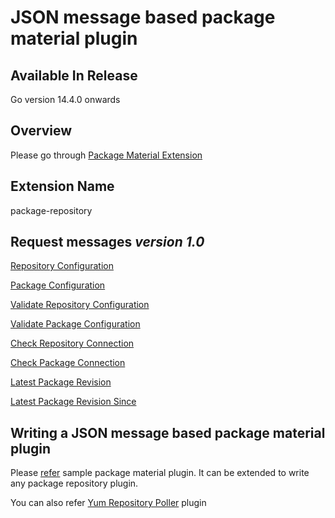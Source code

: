 # JSON message based package material plugin

## Available In Release

Go version 14.4.0  onwards

## Overview
 
Please go through [Package Material Extension](http://www.go.cd/documentation/user/current/extension_points/package_repository_extension.html)

## Extension Name

package-repository

## Request messages ***version 1.0***

[Repository Configuration](version_1_0/repository_configuration.md)

[Package Configuration](version_1_0/package_configuration.md)

[Validate Repository Configuration](version_1_0/validate_repository_configuration.md)

[Validate Package Configuration](version_1_0/validate_package_configuration.md)

[Check Repository Connection](version_1_0/check_repository_connection.md)

[Check Package Connection](version_1_0/check_package_connection.md)

[Latest Package Revision](version_1_0/latest_revision.md)

[Latest Package Revision Since](version_1_0/latest_revision_since.md)

## Writing a JSON message based package material plugin

Please [refer](https://github.com/gocd/sample-plugins/tree/master/package-material) sample package material plugin. It can be extended to write any package repository plugin.

You can also refer [Yum Repository Poller](https://github.com/gocd/go-plugins/tree/master/yum-plugin) plugin
  